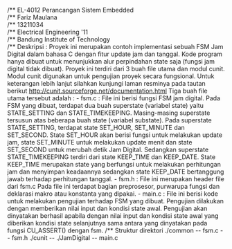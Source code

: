 /** EL-4012 Perancangan Sistem Embedded                                                   
/** Fariz Maulana                                       
/** 13211034                                            
/** Electrical Engineering '11                          
/** Bandung Institute of Technology                     
/** Deskripsi :
    Proyek ini merupakan contoh implementasi sebuah FSM Jam Digital dalam bahasa C dengan fitur update jam dan tanggal.
    Kode program hanya dibuat untuk menunjukkan alur perpindahan state saja (fungsi jam digital tidak dibuat).
    Proyek ini terdiri dari 3 buah file utama dan modul cunit.
    Modul cunit digunakan untuk pengujian proyek secara fungsional. Untuk keterangan lebih lanjut silahkan kunjungi laman resminya     pada tautan berikut http://cunit.sourceforge.net/documentation.html
    Tiga buah file utama tersebut adalah :
    - fsm.c  : File ini berisi fungsi FSM jam digital. 
               Pada FSM yang dibuat, terdapat dua buah superstate (variabel state) yaitu STATE_SETTING dan STATE_TIMEKEEPING. 
               Masing-masing superstate tersusun atas beberapa buah state (variabel substate). Pada superstate STATE_SETTING, 
               terdapat state SET_HOUR, SET_MINUTE dan SET_SECOND. State SET_HOUR akan berisi fungsi untuk melakukan update jam,
               state SET_MINUTE untuk melakukan update menit dan state SET_SECOND untuk merubah detik Jam Digital. Sedangkan
               superstate STATE_TIMEKEEPING terdiri dari state KEEP_TIME dan KEEP_DATE. State KEEP_TIME merupakan state yang 
               berfungsi untuk melakukan perhitungan jam dan menyimpan keadaannya sedangkan state KEEP_DATE bertanggung jawab 
               terhadap perhitungan tanggal.
    - fsm.h  : File ini merupakan header file dari fsm.c
               Pada file ini terdapat bagian preprosesor, purwarupa fungsi dan deklarasi makro atau konstanta yang dipakai.
    - main.c : File ini berisi kode untuk melakukan pengujian terhadap FSM yang dibuat.
               Pengujian dilakukan dengan memberikan nilai input dan kondisi state awal. Pengujian akan dinyatakan berhasil 
               apabila dengan nilai input dan kondisi state awal yang diberikan kondisi state selanjutnya sama antara yang
               dinyatakan pada fungsi CU_ASSERT() dengan fsm.
/** Struktur direktori
    ./common
      -- fsm.c
      -- fsm.h
    ./cunit
      --
    ./JamDigital
      -- main.c
    
